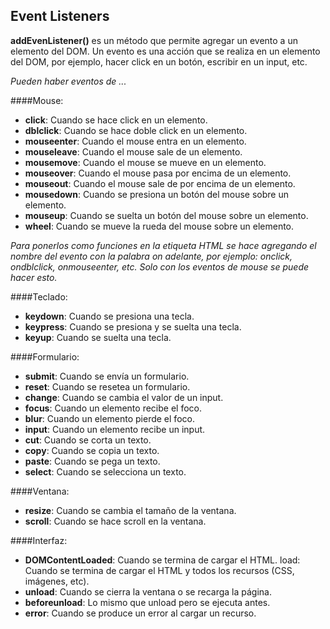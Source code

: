 ## Event Listeners

**addEvenListener()** es un método que permite agregar un evento a un elemento del DOM. Un evento es una acción que se  realiza en un elemento del DOM, por ejemplo, hacer click en un botón, escribir en un input, etc.

*Pueden haber eventos de ...*

####Mouse:

- **click**: Cuando se hace click en un elemento.
- **dblclick**: Cuando se hace doble click en un elemento.
- **mouseenter**: Cuando el mouse entra en un elemento.
- **mouseleave**: Cuando el mouse sale de un elemento.
- **mousemove**: Cuando el mouse se mueve en un elemento.
- **mouseover**: Cuando el mouse pasa por encima de un elemento.
- **mouseout**: Cuando el mouse sale de por encima de un elemento.
- **mousedown**: Cuando se presiona un botón del mouse sobre un elemento.
- **mouseup**: Cuando se suelta un botón del mouse sobre un elemento.
- **wheel**: Cuando se mueve la rueda del mouse sobre un elemento.

*Para ponerlos como funciones en la etiqueta HTML se hace agregando el nombre del evento con la palabra on adelante, por ejemplo: onclick, ondblclick, onmouseenter, etc. Solo con los eventos de mouse se puede hacer esto.*

####Teclado:

- **keydown**: Cuando se presiona una tecla.
- **keypress**: Cuando se presiona y se suelta una tecla.
- **keyup**: Cuando se suelta una tecla.

####Formulario:

- **submit**: Cuando se envía un formulario.
- **reset**: Cuando se resetea un formulario.
- **change**: Cuando se cambia el valor de un input.
- **focus**: Cuando un elemento recibe el foco.
- **blur**: Cuando un elemento pierde el foco.
- **input**: Cuando un elemento recibe un input.
- **cut**: Cuando se corta un texto.
- **copy**: Cuando se copia un texto.
- **paste**: Cuando se pega un texto.
- **select**: Cuando se selecciona un texto.

####Ventana:

- **resize**: Cuando se cambia el tamaño de la ventana.
- **scroll**: Cuando se hace scroll en la ventana.

####Interfaz:

- **DOMContentLoaded**: Cuando se termina de cargar el HTML.
load: Cuando se termina de cargar el HTML y todos los recursos (CSS, imágenes, etc).
- **unload**: Cuando se cierra la ventana o se recarga la página.
- **beforeunload**: Lo mismo que unload pero se ejecuta antes.
- **error**: Cuando se produce un error al cargar un recurso.

